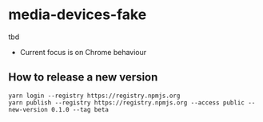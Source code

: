 # media-devices-fake

tbd

- Current focus is on Chrome behaviour

## How to release a new version

```
yarn login --registry https://registry.npmjs.org
yarn publish --registry https://registry.npmjs.org --access public --new-version 0.1.0 --tag beta
```
